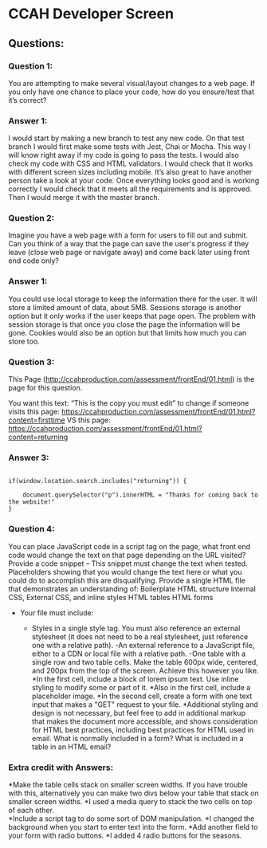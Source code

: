 # CCAH Developer Screen

## Questions:

### Question 1:
You are attempting to make several visual/layout changes to a web page. If you only have one chance to place your code, how do you ensure/test that it’s correct?

### Answer 1:
I would start by making a new branch to test any new code.  On that test branch I would first make some tests with Jest, Chai or Mocha.  This way I will know right away if my code is going to pass the tests.  I would also check my code with CSS and HTML validators.  I would check that it works with different screen sizes including mobile.   It’s also great to have another person take a look at your code.  Once everything looks good and is working correctly I would check that it meets all the requirements and is approved.  Then I would merge it with the master branch.   

### Question 2:
Imagine you have a web page with a form for users to fill out and submit. Can you think of a way that the page can save the user's progress if they leave (close web page or navigate away) and come back later using front end code only?

### Answer 1:
You could use local storage to keep the information there for the user.  It will store a limited amount of data, about 5MB.   Sessions storage is another option but it only works if the user keeps that page open.  The problem with session storage is that once you close the page the information will be gone.  Cookies would also be an option but that limits how much you can store too.  
 
### Question 3:
This Page (http://ccahproduction.com/assessment/frontEnd/01.html) is the page for this question.
 
You want this text: “This is the copy you must edit” to change if someone visits this page: https://ccahproduction.com/assessment/frontEnd/01.html?content=firsttime 
VS this page: https://ccahproduction.com/assessment/frontEnd/01.html?content=returning 

### Answer 3:

```

if(window.location.search.includes("returning")) {
    
    document.querySelector("p").innerHTML = "Thanks for coming back to the website!"
}

```

### Question 4:
 
You can place JavaScript code in a script tag on the page, what front end code would change the text on that page depending on the URL visited? 
Provide a code snippet – This snippet must change the text when tested. Placeholders showing that you would change the text here or what you could do to accomplish this are disqualifying.
Provide a single HTML file that demonstrates an understanding of:
Boilerplate HTML structure
Internal CSS, External CSS, and inline styles
HTML tables
HTML forms

- Your file must include:

    - Styles in a single style tag. You must also reference an external stylesheet (it does not need to be a real stylesheet, just reference one with a relative path). 
-An external reference to a JavaScript file, either to a CDN or local file with a relative path.
-One table with a single row and two table cells. Make the table 600px wide, centered, and 200px from the top of the screen. Achieve this however you like.
*In the first cell, include a block of lorem ipsum text. Use inline styling to modify some or part of it.
*Also in the first cell, include a placeholder image.
*In the second cell, create a form with one text input that makes a "GET" request to your file.
*Additional styling and design is not necessary, but feel free to add in additional markup that makes the document more accessible, and shows consideration for HTML best practices, including best practices for HTML used in email. What is normally included in a form? What is included in a table in an HTML email?

### Extra credit with Answers:

 *Make the table cells stack on smaller screen widths. If you have trouble with this, alternatively you can make two divs below your table that stack on smaller screen widths.
    *I used a media query to stack the two cells on top of each other.  
 *Include a script tag to do some sort of DOM manipulation.
    *I changed the background when you start to enter text into the form. 
 *Add another field to your form with radio buttons.
    *I added 4 radio buttons for the seasons.
